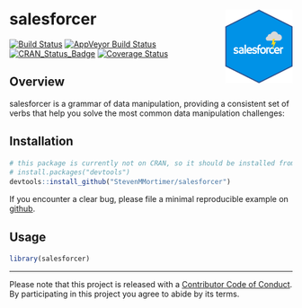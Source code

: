 
<!-- README.md is generated from README.Rmd. Please edit that file -->
salesforcer <img src="man/figures/salesforcer-hex.png" align="right" style="max-width:120px;" />
================================================================================================

[![Build Status](https://travis-ci.org/StevenMMortimer/salesforcer.svg?branch=master)](https://travis-ci.org/StevenMMortimer/salesforcer) [![AppVeyor Build Status](https://ci.appveyor.com/api/projects/status/github/StevenMMortimer/salesforcer?branch=master&svg=true)](https://ci.appveyor.com/project/StevenMMortimer/salesforcer) [![CRAN\_Status\_Badge](http://www.r-pkg.org/badges/version/salesforcer)](http://cran.r-project.org/package=salesforcer) [![Coverage Status](https://codecov.io/gh/StevenMMortimer/salesforcer/branch/master/graph/badge.svg)](https://codecov.io/gh/StevenMMortimer/salesforcer?branch=master)

Overview
--------

salesforcer is a grammar of data manipulation, providing a consistent set of verbs that help you solve the most common data manipulation challenges:

Installation
------------

``` r
# this package is currently not on CRAN, so it should be installed from GitHub
# install.packages("devtools")
devtools::install_github("StevenMMortimer/salesforcer")
```

If you encounter a clear bug, please file a minimal reproducible example on [github](https://github.com/StevenMMortimer/salesforcer/issues).

Usage
-----

``` r
library(salesforcer)
```

------------------------------------------------------------------------

Please note that this project is released with a [Contributor Code of Conduct](CONDUCT.md). By participating in this project you agree to abide by its terms.
